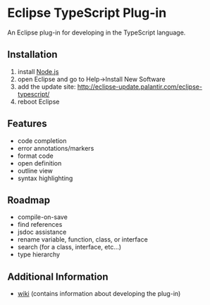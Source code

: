 # Eclipse TypeScript Plug-in

An Eclipse plug-in for developing in the TypeScript language.

## Installation
1. install [Node.js](http://nodejs.org/)
1. open Eclipse and go to Help->Install New Software
1. add the update site: http://eclipse-update.palantir.com/eclipse-typescript/
1. reboot Eclipse

## Features
* code completion
* error annotations/markers
* format code
* open definition
* outline view
* syntax highlighting

## Roadmap
* compile-on-save
* find references
* jsdoc assistance
* rename variable, function, class, or interface
* search (for a class, interface, etc...)
* type hierarchy

## Additional Information
* [wiki](https://github.com/palantir/eclipse-typescript/wiki) (contains information about developing the plug-in)
